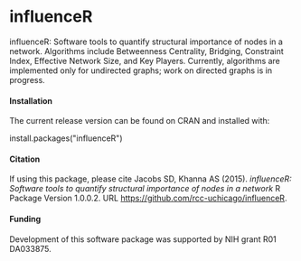 # influenceR

influenceR: Software tools to quantify structural importance of nodes in a network. Algorithms include Betweenness Centrality, Bridging, Constraint Index, Effective Network Size, and Key Players. Currently, algorithms are implemented only for undirected graphs; work on directed graphs is in progress.

#### Installation
The current release version can be found on CRAN and installed with:

install.packages("influenceR")

#### Citation
If using this package, please cite 
Jacobs SD, Khanna AS (2015). *influenceR: Software tools to quantify structural importance of nodes in a network* R Package Version 1.0.0.2. URL https://github.com/rcc-uchicago/influenceR.

#### Funding
Development of this software package was supported by NIH grant R01 DA033875.
